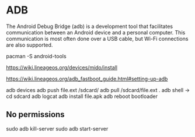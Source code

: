 # ADB

The Android Debug Bridge (adb) is a development tool that facilitates communication between an Android device and a personal computer. This communication is most often done over a USB cable, but Wi-Fi connections are also supported.

pacman -S android-tools

https://wiki.lineageos.org/devices/mido/install

https://wiki.lineageos.org/adb_fastboot_guide.html#setting-up-adb

adb devices
adb push file.ext /sdcard/
adb pull /sdcard/file.ext .
adb shell -> cd sdcard
adb logcat
adb install file.apk
adb reboot bootloader


## No permissions
sudo adb kill-server
sudo adb start-server
